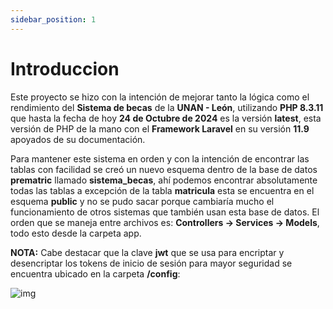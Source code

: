 ```yaml
---
sidebar_position: 1
---
```

# Introduccion


Este proyecto se hizo con la intención de mejorar tanto la lógica como el rendimiento del **Sistema de becas** de la **UNAN - León**, utilizando **PHP 8.3.11** que hasta la fecha de hoy **24 de Octubre de 2024** es la versión **latest**, esta versión de PHP de la mano con el **Framework Laravel** en su versión **11.9** apoyados de su documentación.

Para mantener este sistema en orden y con la intención de encontrar las tablas con facilidad se creó un nuevo esquema dentro de la base de datos **prematric** llamado **sistema_becas**, ahí podemos encontrar absolutamente todas las tablas a excepción de la tabla **matricula** esta se encuentra en el esquema **public** y no se pudo sacar porque cambiaría mucho el funcionamiento de otros sistemas que también usan esta base de datos. El orden que se maneja entre archivos es: **Controllers -> Services -> Models**, todo esto desde la carpeta app.

**NOTA:**
Cabe destacar que la clave **jwt** que se usa para encriptar y desencriptar los tokens de inicio de sesión para mayor seguridad se encuentra ubicado en la carpeta **/config**:

![img](/img/jwt.png)